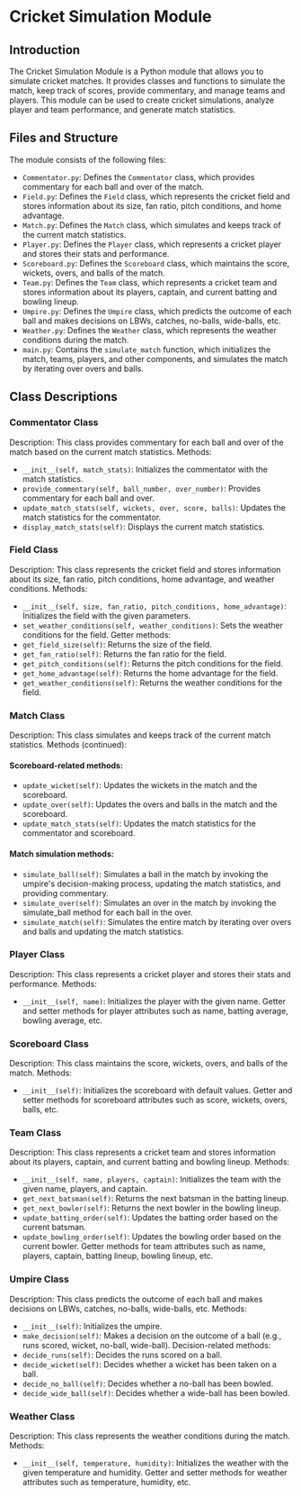 # Cricket Simulation Module

## Introduction
The Cricket Simulation Module is a Python module that allows you to simulate cricket matches. It provides classes and functions to simulate the match, keep track of scores, provide commentary, and manage teams and players. This module can be used to create cricket simulations, analyze player and team performance, and generate match statistics.

## Files and Structure
The module consists of the following files:

- `Commentator.py`: Defines the `Commentator` class, which provides commentary for each ball and over of the match.
- `Field.py`: Defines the `Field` class, which represents the cricket field and stores information about its size, fan ratio, pitch conditions, and home advantage.
- `Match.py`: Defines the `Match` class, which simulates and keeps track of the current match statistics.
- `Player.py`: Defines the `Player` class, which represents a cricket player and stores their stats and performance.
- `Scoreboard.py`: Defines the `Scoreboard` class, which maintains the score, wickets, overs, and balls of the match.
- `Team.py`: Defines the `Team` class, which represents a cricket team and stores information about its players, captain, and current batting and bowling lineup.
- `Umpire.py`: Defines the `Umpire` class, which predicts the outcome of each ball and makes decisions on LBWs, catches, no-balls, wide-balls, etc.
- `Weather.py`: Defines the `Weather` class, which represents the weather conditions during the match.
- `main.py`: Contains the `simulate_match` function, which initializes the match, teams, players, and other components, and simulates the match by iterating over overs and balls.

## Class Descriptions

### Commentator Class
Description: This class provides commentary for each ball and over of the match based on the current match statistics.
Methods:
- `__init__(self, match_stats)`: Initializes the commentator with the match statistics.
- `provide_commentary(self, ball_number, over_number)`: Provides commentary for each ball and over.
- `update_match_stats(self, wickets, over, score, balls)`: Updates the match statistics for the commentator.
- `display_match_stats(self)`: Displays the current match statistics.

### Field Class
Description: This class represents the cricket field and stores information about its size, fan ratio, pitch conditions, home advantage, and weather conditions.
Methods:
- `__init__(self, size, fan_ratio, pitch_conditions, home_advantage)`: Initializes the field with the given parameters.
- `set_weather_conditions(self, weather_conditions)`: Sets the weather conditions for the field.
Getter methods:
- `get_field_size(self)`: Returns the size of the field.
- `get_fan_ratio(self)`: Returns the fan ratio for the field.
- `get_pitch_conditions(self)`: Returns the pitch conditions for the field.
- `get_home_advantage(self)`: Returns the home advantage for the field.
- `get_weather_conditions(self)`: Returns the weather conditions for the field.

### Match Class
Description: This class simulates and keeps track of the current match statistics.
Methods (continued):

#### Scoreboard-related methods:
- `update_wicket(self)`: Updates the wickets in the match and the scoreboard.
- `update_over(self)`: Updates the overs and balls in the match and the scoreboard.
- `update_match_stats(self)`: Updates the match statistics for the commentator and scoreboard.

#### Match simulation methods:
- `simulate_ball(self)`: Simulates a ball in the match by invoking the umpire's decision-making process, updating the match statistics, and providing commentary.
- `simulate_over(self)`: Simulates an over in the match by invoking the simulate_ball method for each ball in the over.
- `simulate_match(self)`: Simulates the entire match by iterating over overs and balls and updating the match statistics.

### Player Class
Description: This class represents a cricket player and stores their stats and performance.
Methods:
- `__init__(self, name)`: Initializes the player with the given name.
Getter and setter methods for player attributes such as name, batting average, bowling average, etc.

### Scoreboard Class
Description: This class maintains the score, wickets, overs, and balls of the match.
Methods:
- `__init__(self)`: Initializes the scoreboard with default values.
Getter and setter methods for scoreboard attributes such as score, wickets, overs, balls, etc.

### Team Class
Description: This class represents a cricket team and stores information about its players, captain, and current batting and bowling lineup.
Methods:
- `__init__(self, name, players, captain)`: Initializes the team with the given name, players, and captain.
- `get_next_batsman(self)`: Returns the next batsman in the batting lineup.
- `get_next_bowler(self)`: Returns the next bowler in the bowling lineup.
- `update_batting_order(self)`: Updates the batting order based on the current batsman.
- `update_bowling_order(self)`: Updates the bowling order based on the current bowler.
Getter methods for team attributes such as name, players, captain, batting lineup, bowling lineup, etc.

### Umpire Class
Description: This class predicts the outcome of each ball and makes decisions on LBWs, catches, no-balls, wide-balls, etc.
Methods:
- `__init__(self)`: Initializes the umpire.
- `make_decision(self)`: Makes a decision on the outcome of a ball (e.g., runs scored, wicket, no-ball, wide-ball).
Decision-related methods:
- `decide_runs(self)`: Decides the runs scored on a ball.
- `decide_wicket(self)`: Decides whether a wicket has been taken on a ball.
- `decide_no_ball(self)`: Decides whether a no-ball has been bowled.
- `decide_wide_ball(self)`: Decides whether a wide-ball has been bowled.

### Weather Class
Description: This class represents the weather conditions during the match.
Methods:
- `__init__(self, temperature, humidity)`: Initializes the weather with the given temperature and humidity.
Getter and setter methods for weather attributes such as temperature, humidity, etc.
